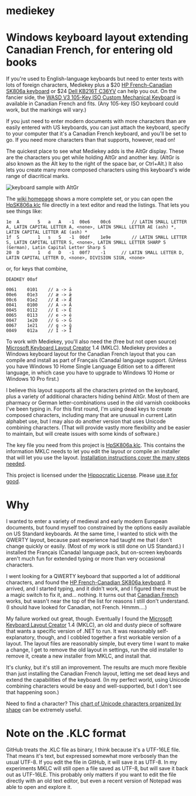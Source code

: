 # mediekey
# Windows keyboard layout extending Canadian French, for entering old books 

If you're used to English-language keyboards but need to enter texts with lots of foreign characters, Mediekey plus a $20 [HP French-Canadian SK806a keyboard](https://www.newegg.com/p/0GA-0012-006F5?Item=9SIAJCJ8HH2056) or $24 [Dell KB216T C36YV](https://www.newegg.com/p/0GA-002N-005Y7) can help you out. On the fancier side, the [WASD V3 105-Key ISO Custom Mechanical Keyboard](https://www.wasdkeyboards.com/wasd-v3-105-key-iso-custom-mechanical-keyboard.html) is available in Canadian French and fits. (Any 105-key ISO keyboard could work, but the markings will vary.)

If you just need to enter modern documents with more characters than are easily entered with US keyboards, you can just attach the keyboard, specify to your computer that it's a Canadian French keyboard, and you'll be set to go.  If you need more characters than that supports, however, read on!

The quickest place to see what Mediekey adds is the AltGr display.  These are the characters you get while holding AltGr and another key. (AltGr is also known as the Alt key to the right of the space bar, or Ctrl+Alt.) It also lets you create many more composed characters using this keyboard's wide range of diacritical marks.

![keyboard sample with AltGr](https://raw.githubusercontent.com/wiki/simonstl/mediekey/images/g012020AltGr.png)

The [wiki homepage](https://github.com/simonstl/mediekey/wiki) shows a more complete set, or you can open the [HpSK806a.klc](https://github.com/simonstl/mediekey/blob/master/HpSK806a.klc) file directly in a text editor and read the listings.  That lets you see things like:

```
1e	A		5	a	A	-1	00e6	00c6		// LATIN SMALL LETTER A, LATIN CAPITAL LETTER A, <none>, LATIN SMALL LETTER AE (ash) *, LATIN CAPITAL LETTER AE (ash) *
1f	S		1	s	S	-1	00df	1e9e		// LATIN SMALL LETTER S, LATIN CAPITAL LETTER S, <none>, LATIN SMALL LETTER SHARP S (German), Latin Capital Letter Sharp S
20	D		1	d	D	-1	00f7	-1		// LATIN SMALL LETTER D, LATIN CAPITAL LETTER D, <none>, DIVISION SIGN, <none>
```

or, for keys that combine,

```
DEADKEY	00af

0061	0101	// a -> ā
00e6	01e3	// æ -> ǣ
00c6	01e2	// Æ -> Ǣ
0041	0100	// A -> Ā
0045	0112	// E -> Ē
0065	0113	// e -> ē
0047	1e20	// G -> Ḡ
0067	1e21	// g -> ḡ
0049	012a	// I -> Ī
```


To work with Mediekey, you'll also need the (free but not open source) [Microsoft Keyboard Layout Creator](https://www.microsoft.com/en-us/download/details.aspx?id=22339) 1.4 (MKLC).  Mediekey provides a Windows keyboard layout for the Canadian French layout that you can compile and install as part of Français (Canada) language support.  (Unless you have Windows 10 Home Single Language Edition set to a different language, in which case you have to upgrade to Windows 10 Home or Windows 10 Pro first.)

I believe this layout supports all the characters printed on the keyboard, plus a variety of additional characters hiding behind AltGr. Most of them are pharmacy or German letter-combinations used in the old varnish cookbooks I've been typing in. For this first round, I'm using dead keys to create composed characters, including many that are unusual in current Latin alphabet use, but I may also do another version that uses Unicode combining characters.  (That will provide vastly more flexibility and be easier to maintain, but will create issues with some kinds of software.)

The key file you need from this project is [HpSK806a.klc](https://github.com/simonstl/mediekey/blob/master/HpSK806a.klc).  This contains the information MKLC needs to let you edit the layout or compile an installer that will let you use the layout. [Installation instructions cover the many steps needed](https://github.com/simonstl/mediekey/wiki/Installing-the-Mediekey-layout).

This project is licensed under the [Hippocratic License](https://firstdonoharm.dev/). Please [use it for good](http://simonstl.com/random/2013/06/code_like_youre_writing.html).

# Why

I wanted to enter a variety of medieval and early modern European documents, but found myself too constrained by the options easily available on US Standard keyboards.  At the same time, I wanted to stick with the QWERTY layout, because past experience had taught me that I don't change quickly or easily. (Most of my work is still done on US Standard.) I installed the Français (Canada) language pack, but on-screen keyboards aren't much fun for extended typing or more than very occasional characters.

I went looking for a QWERTY keyboard that supported a lot of additional characters, and found the [HP French-Canadian SK806a keyboard](https://www.newegg.com/p/0GA-0012-006F5?Item=9SIAJCJ8HH2056).  It arrived, and I started typing, and it didn't work, and I figured there must be a magic switch to fix it, and... nothing. It turns out that [Canadian French](https://en.wikipedia.org/wiki/File:KB_Canadian_French_text.svg) works, but wasn't near the top of the list for reasons I still don't understand. (I should have looked for Canadian, not French. Hmmm....)

My failure worked out great, though. Eventually I found the [Microsoft Keyboard Layout Creator](https://www.microsoft.com/en-us/download/details.aspx?id=22339) 1.4 (MKLC), an old and dusty piece of software that wants a specific version of .NET to run.  It was reasonably self-explanatory, though, and I cobbled together a first workable version of a layout. The layout files are reasonably simple, but every time I want to make a change, I get to remove the old layout in settings, run the old installer to remove it, create a new installer from MKLC, and install that. 

It's clunky, but it's still an improvement.  The results are much more flexible than just installing the Canadian French layout, letting me set dead keys and extend the capabilities of the keyboard. (In my perfect world, using Unicode combining characters would be easy and well-supported, but I don't see that happening soon.)

Need to find a character?  This [chart of Unicode characters organized by shape](http://www.unicode.org/charts/collation/) can be extremely useful.

# Note on the .KLC format

GitHub treats the .KLC file as binary, I think because it's a UTF-16LE file.  That means it's text, but expressed somewhat more verbosely than the usual UTF-8. If you edit the file in GitHub, it will save it as UTF-8. In my experiments MKLC will still open a file saved as UTF-8, but will save it back out as UTF-16LE.  This probably only matters if you want to edit the file directly with an old text editor, but even a recent version of Notepad was able to open and explore it.

